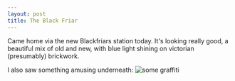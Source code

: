 ```yaml
---
layout: post
title: The Black Friar
---
```

Came home via the new Blackfriars station today. It's looking really good, a beautiful mix of old and new, with blue light shining on victorian (presumably) brickwork.

I also saw something amusing underneath:
![some graffiti](/IMAG0045_stitch.jpg)
